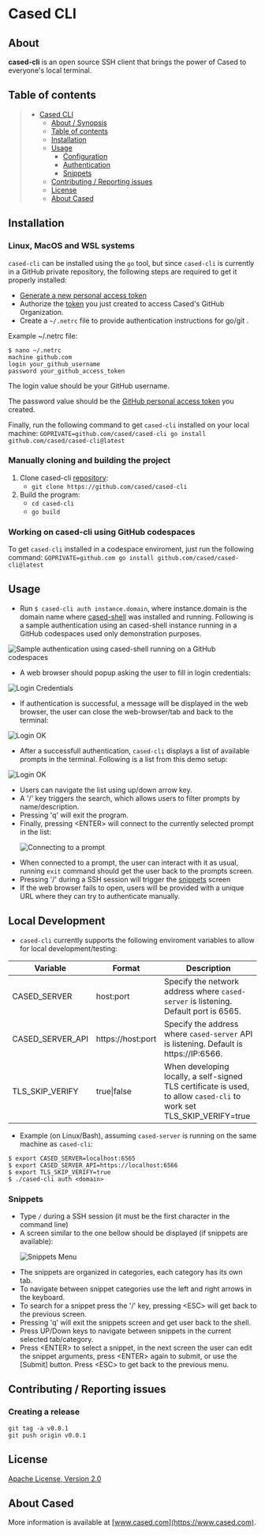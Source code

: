 # Cased CLI

## About

**cased-cli** is an open source SSH client that brings the power of Cased to everyone's local terminal.

## Table of contents

> * [Cased CLI](#cased-cli)
>   * [About / Synopsis](#about)
>   * [Table of contents](#table-of-contents)
>   * [Installation](#installation)
>   * [Usage](#usage)
>     * [Configuration](#configuration)
>     * [Authentication](#authenticate--on--Cased--Shell)
>     * [Snippets](#snippets)
>   * [Contributing / Reporting issues](#contributing--reporting-issues)
>   * [License](#license)
>   * [About Cased](#about-cased)

## Installation

### Linux, MacOS and WSL systems

`cased-cli` can be installed using the `go` tool, but since `cased-cli` is currently in a GitHub private repository, the following steps are required to get it properly installed:

  - [Generate a new personal access token](https://github.com/settings/tokens/new?scopes=read:packages)
  - Authorize the [token](https://github.com/settings/tokens) you just created to access Cased's GitHub Organization.
  - Create a `~/.netrc` file to provide authentication instructions for go/git .

Example ~/.netrc file:
```
$ nano ~/.netrc
machine github.com
login your_github_username
password your_github_access_token
```

The login value should be your GitHub username.

The password value should be the [GitHub personal access token](https://docs.github.com/en/github/authenticating-to-github/keeping-your-account-and-data-secure/creating-a-personal-access-token) you created.

Finally, run the following command to get `cased-cli` installed on your local machine: `GOPRIVATE=github.com/cased/cased-cli go install github.com/cased/cased-cli@latest`

### Manually cloning and building the project

1. Clone cased-cli [repository](https://github.com/cased/cased-cli):
    - `git clone https://github.com/cased/cased-cli` 
2. Build the program:  
    - `cd cased-cli`
    - `go build`

### Working on cased-cli using GitHub codespaces

To get `cased-cli` installed in a codespace enviroment, just run the following command: `GOPRIVATE=github.com go install github.com/cased/cased-cli@latest`

## Usage

   - Run `$ cased-cli auth instance.domain`, where instance.domain is the domain name where [cased-shell](https://github.com/cased/shell) was installed and running. Following is a sample authentication using an cased-shell instance running in a GitHub codespaces used only demonstration purposes.

  <p>
    <img src="https://github.com/cased/cased-cli/blob/main/images/auth.png" alt="Sample authentication using cased-shell running on a GitHub codespaces">
  </p>

   -  A web browser should popup asking the user to fill in login credentials:

  <p>
    <img src="https://github.com/cased/cased-cli/blob/main/images/login_idp.png" alt="Login Credentials">
  </p>

   - If authentication is successful, a message will be displayed in the web browser, the user can close the web-browser/tab and back to the terminal:
   
  <p>
    <img src="https://github.com/cased/cased-cli/blob/main/images/login_ok.png" alt="Login OK">
  </p>

  - After a successfull authentication, `cased-cli` displays a list of available prompts in the terminal. Following is a list from this demo setup:

  <p>
    <img src="https://github.com/cased/cased-cli/blob/main/images/prompts.png" alt="Login OK">
  </p>

- Users can navigate the list using up/down arrow key.
- A '/' key triggers the search, which allows users to filter prompts by name/description.
- Pressing 'q' will exit the program.
- Finally, pressing \<ENTER\> will connect to the currently selected prompt in the list:
  <p>
    <img src="https://github.com/cased/cased-cli/blob/main/images/connecting.png" alt="Connecting to a prompt">
  </p>
- When connected to a prompt, the user can interact with it as usual, running `exit` command should get the user back to the prompts screen.
- Pressing '/' during a SSH session will trigger the [snippets](#snippets) screen
- If the web browser fails to open, users will be provided with a unique URL where they can try to authenticate manually.

## Local Development
- `cased-cli` currently supports the following enviroment variables to allow for local development/testing:

| Variable         | Format            | Description                                                                                                           |
|------------------|-------------------|-----------------------------------------------------------------------------------------------------------------------|
| CASED_SERVER     | host:port         | Specify the network address where `cased-server` is listening. Default port is 6565.                                  |
| CASED_SERVER_API | https://host:port | Specify the address where `cased-server` API is listening. Default is https://IP:6566.                                |
| TLS_SKIP_VERIFY  | true\|false       | When developing locally, a self-signed TLS certificate is used, to allow `cased-cli` to work set TLS_SKIP_VERIFY=true |

- Example (on Linux/Bash), assuming `cased-server` is running on the same machine as `cased-cli`:
```
$ export CASED_SERVER=localhost:6565
$ export CASED_SERVER_API=https://localhost:6566
$ export TLS_SKIP_VERIFY=true
$ ./cased-cli auth <domain>
```

### Snippets
- Type `/` during a SSH session (it must be the first character in the command line)
- A screen similar to the one bellow should be displayed (if snippets are available):
  <p>
    <img src="https://github.com/cased/cased-cli/blob/main/images/snippets_1.png" alt="Snippets Menu">
  </p>
- The snippets are organized in categories, each category has its own tab.
- To navigate between snippet categories use the left and right arrows in the keyboard.
- To search for a snippet press the '/' key, pressing \<ESC\> will get back to the previous screen.
- Pressing 'q' will exit the snippets screen and get user back to the shell.
- Press UP/Down keys to navigate between snippets in the current selected tab/category.
- Press \<ENTER\> to select a snippet, in the next screen the user can edit the snippet arguments, press \<ENTER\> again to submit, or use the [Submit] button. Press \<ESC\> to get back to the previous menu.

## Contributing / Reporting issues

### Creating a release

```
git tag -a v0.0.1
git push origin v0.0.1
```

## License

[Apache License, Version 2.0](http://www.apache.org/licenses/LICENSE-2.0.html)

## About Cased

More information is available at [www.cased.com](https://www.cased.com).
